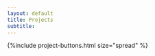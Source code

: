 ```yaml
---
layout: default
title: Projects
subtitle: 
---
```


{%include project-buttons.html size="spread" %}
